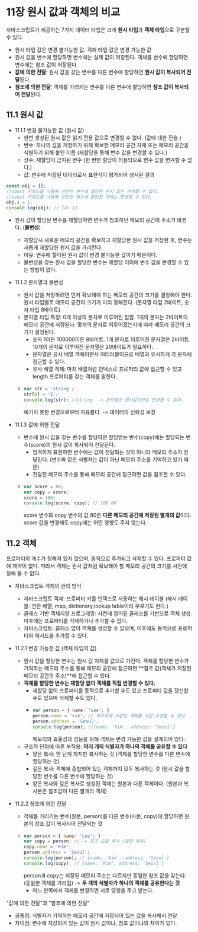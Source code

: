 # 11장 원시 값과 객체의 비교
자바스크립트가 제공하는 7가지 데이터 타입은 크게 **원시 타입**과 **객체 타입**으로 구분할 수 있다.
  - 원시 타입 값은 변경 불가능한 값. 객체 타입 값은 변경 가능한 값
  - 원시 값을 변수에 할당하면 변수에는 실제 값이 저장된다. 객체를 변수에 할당하면 변수에는 참조 값이 저장된다.
  - **값에 의한 전달**: 원시 값을 갖는 변수를 다른 변수에 할당하면 **원시 값이 복사되어 전달**된다.
  - **참조에 의한 전달**: 객체를 가리키는 변수를 다른 변수에 할당하면 **참조 값이 복사되어 전달**된다.

## 11.1 원시 값
- 11.1.1 변경 불가능한 값 (원시 값)
  - 한번 생성된 원시 값은 읽기 전용 값으로 변경할 수 없다. (값에 대한 진술.)
  - 변수: 하나의 값을 저장하기 위해 확보한 메모리 공간 자체 또는 메모리 공간을 식별하기 위해 붙인 이름 (재할당을 통해 변수 값을 변경할 수 있다.)
  - 상수: 재할당이 금지된 변수 (한 번만 할당이 허용되므로 변수 값을 변겨할 수 없다.)
  - 값: 변수에 저장된 데이터로서 표현식이 평가되어 생서된 결과
```jsx
const obj = [];
//const 키워드를 사용해 선언한 변수에 할당된 원시 값은 변경할 수 없다.
//const 키워드를 사용해 선언한 변수에 할당된 객체는 변경할 수 있다.
obj.a = 1; 
console.log(obj); // {a: 1}
```

  - 원시 값이 할당된 변수를 재할당하면 변수가 참조하던 메모리 공간의 주소가 바뀐다. (**불변성**)
    - 재할당시 새로운 메모리 공간을 확보하고 재할당한 원시 값을 저장한 후, 변수는 새롭게 재할당한 원시 값을 가리킨다.
    - 이유: 변수에 할다된 원시 값이 변경 불가능한 값이기 때문이다.
    - 불변성을 갖는 원시 값을 할당한 변수는 재할당 이외에 변수 값을 변경할 수 있는 방법이 없다.

- 11.1.2 문자열과 불변성
  - 원시 값을 저장하려면 먼저 확보해야 하는 메모리 공간의 크기를 결정해야 한다. 원시 타입별로 메모리 공간의 크기가 미리 정해진다. (문자열 타입 2바이트, 숫자 타입 8바이트)
  - 문자열 타입 특징: 0개 이상의 문자로 이루어진 집합. 1개의 문자는 2바이트의 메모리 공간에 저장된다. 몇개의 문자로 이루어졌는지에 따라 메모리 공간의 크기가 결정된다.
    - 숫자 1이든 100000이든 8바이트. 1개 문자로 이루어진 문자열은 2바이트. 10개의 문자로 이루어진 문자열은 20바이트가 필요하다.
    - 문자열은 유사 배열 객체이면서 이터러블이므로 배열과 유사하게 각 문자에 접근할 수 있다.
    - 유사 배열 객체: 마치 배열처럼 인덱스로 프로퍼티 값에 접근할 수 있고 length 프로퍼티를 갖는 객체를 말한다.
  - ```jsx
    var str = 'string';
    str[0] = 'S';
    console.log(str); //string  -> 문자열은 원시값이므로 변경할 수 없다.
    ```
    예기치 못한 변경으로부터 자유롭다. -> 데이터의 신뢰성 보장

- 11.1.3 값에 의한 전달
  - 변수에 원시 값을 갖는 변수를 할당하면 할당받는 변수(copy)에는 할당되는 변수(score)의 원시 값이 복사되어 전달된다.
    - 엄격하게 표현하면 변수에는 값이 전달되는 것이 아니라 메모리 주소가 전달된다. (변수와 같은 식별자는 값이 아닌 메모리 주소를 기억하고 있기 때문)
    - 전달된 메모리 주소를 통해 메모리 공간에 접근하면 값을 참조할 수 있다.
  - ```jsx
    var score = 80;
    var copy = score;
    score = 100;
    console.log(score, copy); // 100 80
    ```
    score 변수와 copy 변수의 값 80은 **다른 메모리 공간에 저장된 별개의 값**이다. score 값을 변경해도 copy에는 어떤 영향도 주지 않는다.


## 11.2 객체
프로퍼티의 개수가 정해져 있지 않으며, 동적으로 추가되고 삭제할 수 있다. 프로퍼티 값에 제약이 없다. 따라서 객체는 원시 값처럼 확보해야 할 메모리 공간의 크기를 사전에 정해 둘 수 없다.
- 자바스크립트 객체의 관리 방식
  - 자바스크립트 객체: 프로퍼티 키를 인덱스로 사용하는 해시 테이블 (해시 테이블: 연관 배열, map, dictionary,lookup table이라 부르기도 한다.)
  - 클래스 기반 객체지향 프로그래밍: 사전에 정의된 클래스를 기반으로 객체 생성. 이후에는 프로퍼티를 삭제하거나 추가할 수 없다.
  - 자바스크립트: 클래스 없이 객체를 생성할 수 있으며, 이후에도 동적으로 프로퍼티와 메서드를 추가할 수 있다.

- 11.2.1 변경 가능한 값 (객체 타입의 값)
  - 원시 값을 할당한 변수는 원시 값 자체를 값으로 가진다. 객체를 할당한 변수가 기억하는 메모리 주소를 통해 메모리 공간에 접근하면 **참조 값(객체가 저장된 메모리 공간의 주소)**에 접근할 수 있다.
  - **객체를 할당한 변수는 재할당 없이 객체를 직접 변경할 수 있다.**
    - 재할당 없이 프로퍼티를 동적으로 추가할 수도 있고 프로퍼티 값을 갱신할 수도 있으며 삭제할 수도 있다.
    - ```jsx
      var person = { name: 'Lee'; }
      person.name = 'kim'; // 메모리에 저장된 객체를 직접 수정할 수 있다.
      person.address = 'Seoul';
      console.log(person); //{name: 'kim', address: 'Seoul'}
      ```
      메모리의 효율성과 성능을 위해 객체는 변경 가능한 값을 설계되어 있다.
  - 구조적 단점에 따른 부작용: **여러 개의 식별자가 하나의 객체를 공유할 수 있다**
    - 얕은 복사: 한 단계 까지만 복사하는 것 (객체를 할당한 변수를 다른 변수에 할당하는 것)
    - 깊은 복사: 객체에 중첩되어 있는 객체까지 모두 복사하는 것 (원시 값을 할당한 변수를 다른 변수에 할당하는 것)
    - 얕은 복사와 깊은 복사로 생성된 객체는 원본과 다른 객체이다. (원본과 복사본은 참조값이 다른 별개의 객체)
   
- 11.2.2 참조에 의한 전달
  - 객체를 가리키는 변수(원본, person)를 다른 변수(사본, copy)에 할당하면 원본의 참조 값이 복사되어 전달되는 것
  - ```jsx
    var person = { name: 'Lee'; }
    var copy = person; // -> 참조 값을 복사 (얕은 복사)
    copy.name = 'Kim';
    person.address = 'Seoul';
    console.log(person); // {name: 'Kim', address: 'Seoul'}
    console.log(copy); // {name: 'Kim', address: 'Seoul'}
    ```
    person과 copy는 저장된 메모리 주소는 다르지만 동일한 참조 값을 갖는다.(동일한 객체를 가리킴) -> **두 개의 식별자가 하나의 객체를 공유한다는 것**
    - 어느 한쪽에서 객체를 변경하면 서로 영향을 주고 받는다.
   

"값에 의한 전달"과 "참조에 의한 전달"
  - 공통점: 식별자가 기억하는 메모리 공간에 저장되어 있는 값을 복사해서 전달
  - 차이점: 변수에 저장되어 있는 값이 원시 값이냐, 참조 값이냐의 차이가 있다.
